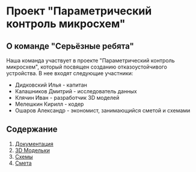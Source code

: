 # Проект "Параметрический контроль микросхем"

## О команде "Серьёзные ребята"
Наша команда участвует в проекте "Параметрический контроль микросхем", который посвящен созданию отказоустойчивого устройства. В нее входят следующие участники:
- Дидковский Илья - капитан
- Калашников Дмитрий - исследователь данных
- Клячин Иван - разработчик 3D моделей
- Мелешкин Кирилл - кодер
- Ошаров Александр - экономист, занимающийся сметой и схемами

## Содержание

1. [Документация](https://github.com/AlexanderOsharov/PredProf-2024-/tree/documentation)
2. [3D Модельки](https://github.com/AlexanderOsharov/PredProf-2024-/tree/3Dmodels)
3. [Схемы](https://github.com/AlexanderOsharov/PredProf-2024-/tree/schemes)
4. [Смета](https://github.com/AlexanderOsharov/PredProf-2024-/tree/estimates)


